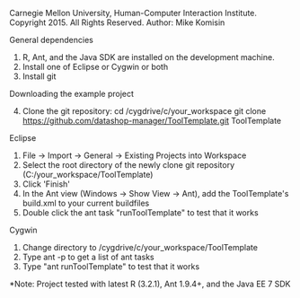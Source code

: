 Carnegie Mellon University, Human-Computer Interaction Institute.
Copyright 2015. All Rights Reserved.
Author: Mike Komisin


General dependencies

1. R, Ant, and the Java SDK are installed on the development machine.
2. Install one of Eclipse or Cygwin or both
3. Install git



Downloading the example project

4. Clone the git repository:
	cd /cygdrive/c/your_workspace
	git clone https://github.com/datashop-manager/ToolTemplate.git ToolTemplate



Eclipse

1. File -> Import -> General -> Existing Projects into Workspace
2. Select the root directory of the newly clone git repository (C:/your_workspace/ToolTemplate)
3. Click 'Finish'
4. In the Ant view (Windows -> Show View -> Ant), add the ToolTemplate's build.xml to your current buildfiles
5. Double click the ant task "runToolTemplate" to test that it works



Cygwin

1. Change directory to /cygdrive/c/your_workspace/ToolTemplate
2. Type ant -p to get a list of ant tasks
3. Type "ant runToolTemplate" to test that it works



*Note: Project tested with latest R (3.2.1), Ant 1.9.4+, and the Java EE 7 SDK

